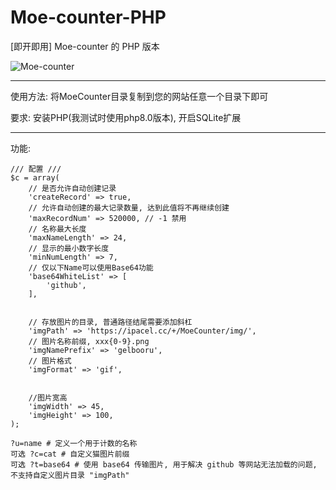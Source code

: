# Moe-counter-PHP

\[即开即用\] Moe-counter 的 PHP 版本

![Moe-counter](https://ipacel.cc/+/MoeCounter/?u=github&t=base64&p=2)

---

使用方法: 将MoeCounter目录复制到您的网站任意一个目录下即可

要求: 安装PHP(我测试时使用php8.0版本), 开启SQLite扩展

---

功能: 
```
/// 配置 ///
$c = array(
	// 是否允许自动创建记录
	'createRecord' => true,
	// 允许自动创建的最大记录数量, 达到此值将不再继续创建
	'maxRecordNum' => 520000, // -1 禁用
	// 名称最大长度
	'maxNameLength' => 24,
	// 显示的最小数字长度
	'minNumLength' => 7,
	// 仅以下Name可以使用Base64功能
	'base64WhiteList' => [
		'github',
	],


	// 存放图片的目录, 普通路径结尾需要添加斜杠
	'imgPath' => 'https://ipacel.cc/+/MoeCounter/img/',
	// 图片名称前缀, xxx{0-9}.png
	'imgNamePrefix' => 'gelbooru',
	// 图片格式
	'imgFormat' => 'gif',


	//图片宽高
	'imgWidth' => 45,
	'imgHeight' => 100,
);
```

```
?u=name # 定义一个用于计数的名称
可选 ?c=cat # 自定义猫图片前缀
可选 ?t=base64 # 使用 base64 传输图片, 用于解决 github 等网站无法加载的问题, 不支持自定义图片目录 "imgPath"
```



